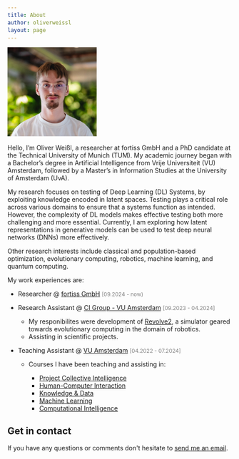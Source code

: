 ```yaml
---
title: About
author: oliverweissl
layout: page
---
```


<img alt="" src="/images/portrait.jpeg" width="200" height="200" />

Hello, I’m Oliver Weißl, a researcher at fortiss GmbH and a PhD candidate at the Technical University of Munich (TUM). My academic journey began with a Bachelor’s degree in Artificial Intelligence from Vrije Universiteit (VU) Amsterdam, followed by a Master’s in Information Studies at the University of Amsterdam (UvA).

My research focuses on testing of Deep Learning (DL) Systems, by exploiting knowledge encoded in latent spaces. Testing plays a critical role across various domains to ensure that a systems function as intended. However, the complexity of DL models makes effective testing both more challenging and more essential. Currently, I am exploring how latent representations in generative models can be used to test deep neural networks (DNNs) more effectively.

Other research interests include classical and population-based optimization, evolutionary computing, robotics, machine learning, and quantum computing.

My work experiences are:

- Researcher @ [fortiss GmbH](https://www.fortiss.org/) <span style="color:grey; font-size: 0.75rem;">[09.2024 - now)</span>
- Research Assistant @ [CI Group - VU Amsterdam](https://cs.vu.nl/ci/) <span style="color:grey; font-size: 0.75rem;">[09.2023 - 04.2024]</span>
  
  - My responibilites were development of [Revolve2](https://github.com/ci-group/revolve2), a simulator geared towards evolutionary computing in the domain of robotics.
  - Assisting in scientific projects.

- Teaching Assistant @ [VU Amsterdam](https://vu.nl/en) <span style="color:grey; font-size: 0.75rem;">[04.2022 - 07.2024]</span>

  - Courses I have been teaching and assisting in:
  
    - [Project Collective Intelligence](https://studiegids.vu.nl/en/Bachelor/2023-2024/artificial-intelligence/XB_0026#/)
    - [Human-Computer Interaction](https://studiegids.vu.nl/en/Bachelor/2023-2024/artificial-intelligence/XB_0013#/)
    - [Knowledge & Data](https://studiegids.vu.nl/en/Bachelor/2023-2024/artificial-intelligence/X_400083#/)
    - [Machine Learning](https://studiegids.vu.nl/en/Bachelor/2023-2024/artificial-intelligence/X_400154#/)
    - [Computational Intelligence](https://studiegids.vu.nl/en/Bachelor/2023-2024/artificial-intelligence/XB_0025#/)




## Get in contact

If you have any questions or comments don't hesitate to [send me an email](mailto:weissl@fortiss.org). 

